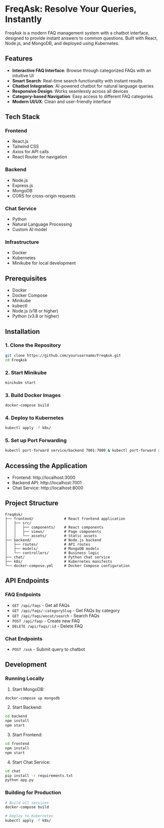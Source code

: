 # FreqAsk: Resolve Your Queries, Instantly

FreqAsk is a modern FAQ management system with a chatbot interface, designed to provide instant answers to common questions. Built with React, Node.js, and MongoDB, and deployed using Kubernetes.

## Features

- **Interactive FAQ Interface**: Browse through categorized FAQs with an intuitive UI
- **Smart Search**: Real-time search functionality with instant results
- **Chatbot Integration**: AI-powered chatbot for natural language queries
- **Responsive Design**: Works seamlessly across all devices
- **Category-based Navigation**: Easy access to different FAQ categories
- **Modern UI/UX**: Clean and user-friendly interface

## Tech Stack

### Frontend
- React.js
- Tailwind CSS
- Axios for API calls
- React Router for navigation

### Backend
- Node.js
- Express.js
- MongoDB
- CORS for cross-origin requests

### Chat Service
- Python
- Natural Language Processing
- Custom AI model

### Infrastructure
- Docker
- Kubernetes
- Minikube for local development

## Prerequisites

- Docker
- Docker Compose
- Minikube
- kubectl
- Node.js (v18 or higher)
- Python (v3.8 or higher)

## Installation

### 1. Clone the Repository
```bash
git clone https://github.com/yourusername/FreqAsk.git
cd FreqAsk
```

### 2. Start Minikube
```bash
minikube start
```

### 3. Build Docker Images
```bash
docker-compose build
```

### 4. Deploy to Kubernetes
```bash
kubectl apply -f k8s/
```

### 5. Set up Port Forwarding
```bash
kubectl port-forward service/backend 7001:7000 & kubectl port-forward service/frontend 3000:3000
```

## Accessing the Application

- Frontend: http://localhost:3000
- Backend API: http://localhost:7001
- Chat Service: http://localhost:8000

## Project Structure

```
FreqAsk/
├── frontend/              # React frontend application
│   ├── src/
│   │   ├── components/    # React components
│   │   ├── views/         # Page components
│   │   └── assets/        # Static assets
├── backend/               # Node.js backend
│   ├── routes/            # API routes
│   ├── models/            # MongoDB models
│   └── controllers/       # Business logic
├── chat/                  # Python chat service
├── k8s/                   # Kubernetes manifests
└── docker-compose.yml     # Docker Compose configuration
```

## API Endpoints

### FAQ Endpoints
- `GET /api/faqs` - Get all FAQs
- `GET /api/faqs/:categorySlug` - Get FAQs by category
- `GET /api/faqs/wocat/search` - Search FAQs
- `POST /api/faqs` - Create new FAQ
- `DELETE /api/faqs/:id` - Delete FAQ

### Chat Endpoints
- `POST /ask` - Submit query to chatbot

## Development

### Running Locally
1. Start MongoDB:
```bash
docker-compose up mongodb
```

2. Start Backend:
```bash
cd backend
npm install
npm start
```

3. Start Frontend:
```bash
cd frontend
npm install
npm start
```

4. Start Chat Service:
```bash
cd chat
pip install -r requirements.txt
python app.py
```

### Building for Production
```bash
# Build all services
docker-compose build

# Deploy to Kubernetes
kubectl apply -f k8s/
```

